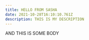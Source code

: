 ```yaml
---
title: HELLO FROM SASHA
date: 2021-10-28T16:10:10.761Z
description: THIS IS MY DESCRIPTION
---
```

AND THIS IS SOME BODY